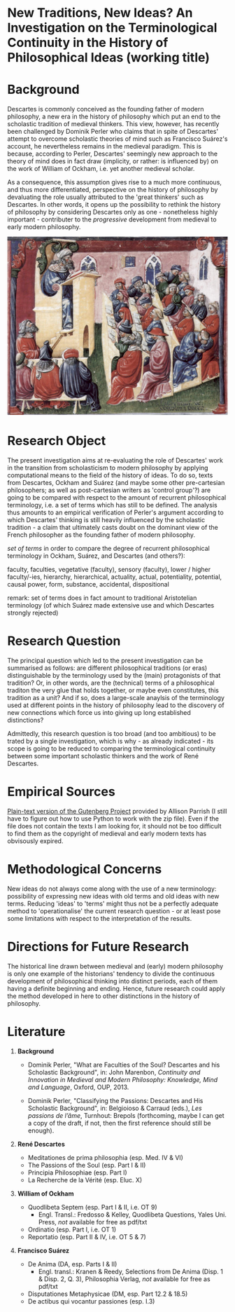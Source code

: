 # New Traditions, New Ideas? An Investigation on the Terminological Continuity in the History of Philosophical Ideas (working title)

# Background
Descartes is commonly conceived as the founding father of modern philosophy, a new era in the history of philosophy which put an end to the scholastic tradition of medieval thinkers. This view, however, has recently been challenged by Dominik Perler who claims that in spite of Descartes' attempt to overcome scholastic theories of mind such as Francisco Suárez's account, he nevertheless remains in the medieval paradigm. This is because, according to Perler, Descartes' seemingly new approach to the theory of mind does in fact draw (implicity, or rather: is influenced by) on the work of William of Ockham, i.e. yet another medieval scholar.

As a consequence, this assumption gives rise to a much more continuous, and thus more differentiated, perspective on the history of philosophy by devaluating the role usually attributed to the 'great thinkers' such as Descartes. In other words, it opens up the possibility to rethink the history of philosophy by considering Descartes only as one - nonetheless highly important - contributer to the *progressive* development from medieval to early modern philosophy.


![](assets/Laurentius_de_Voltolina_001.jpg)


# Research Object
The present investigation aims at re-evaluating the role of Descartes' work in the transition from scholasticism to modern philosophy by applying computational means to the field of the history of ideas. To do so, texts from Descartes, Ockham and Suárez (and maybe some other pre-cartesian philosophers; as well as post-cartesian writers as 'control group'?) are going to be compared with respect to the amount of recurrent philosophical terminology, i.e. a set of terms which has still to be defined. The analysis thus amounts to an empirical verification of Perler's argument according to which Descartes' thinking is still heavily influenced by the scholastic tradition - a claim that ultimately casts doubt on the dominant view of the French philosopher as the founding father of modern philosophy.

*set of terms* in order to compare the degree of recurrent philosophical terminology in Ockham, Suárez, and Descartes (and others?):

faculty, faculties, vegetative (faculty), sensory (faculty), lower / higher faculty/-ies, hierarchy, hierarchical, actuality, actual, potentiality, potential, causal power, form, substance, accidental, dispositional

remark: set of terms does in fact amount to traditional Aristotelian terminology (of which Suárez made extensive use and which Descartes strongly rejected)

# Research Question
The principal question which led to the present investigation can be summarised as follows: are different philosophical traditions (or eras) distinguishable by the terminology used by the (main) protagonists of that tradition? Or, in other words, are the (technical) terms of a philosophical traditon the very glue that holds together, or maybe even constitutes, this tradition as a unit? And if so, does a large-scale anaylsis of the terminology used at different points in the history of philosophy lead to the discovery of new connections which force us into giving up long established distinctions?

Admittedly, this research question is too broad (and too ambitious) to be trated by a single investigation, which is why - as already indicated - its scope is going to be reduced to comparing the terminological continuity between some important scholastic thinkers and the work of René Descartes.



# Empirical Sources

[Plain-text version of the Gutenberg Project](https://github.com/aparrish/gutenberg-dammit) provided by Allison Parrish (I still have to figure out how to use Python to work with the zip file). Even if the file does not contain the texts I am looking for, it should not be too difficult to find them as the copyright of medieval and early modern texts has obvisously expired.



# Methodological Concerns
New ideas do not always come along with the use of a new terminology: possibility of expressing new ideas with old terms and old ideas with new terms. Reducing 'ideas' to 'terms' might thus not be a perfectly adequate method to 'operationalise' the current research question - or at least pose some limitations with respect to the interpretation of the results.

# Directions for Future Research
The historical line drawn between medieval and (early) modern philosophy is only one example of the historians' tendency to divide the continuous development of philosophical thinking into distinct periods, each of them having a definite beginning and ending. Hence, future research could apply the method developed in here to other distinctions in the history of philosophy.

# Literature

1. **Background**

    * Dominik Perler, "What are Faculties of the Soul? Descartes and his Scholastic Background", in: John Marenbon, *Continuity and Innovation in Medieval and Modern Philosophy: Knowledge, Mind and Language*, Oxford, OUP, 2013.

    * Dominik Perler, "Classifying the Passions:	Descartes	and	His	Scholastic	Background",	in: Belgioioso & Carraud (eds.), *Les	passions	de l’âme*, Turnhout: Brepols	(forthcoming, maybe I can get a copy of the draft, if not, then the first reference should still be enough).

2. **René Descartes**

    * Meditationes de prima philosophia (esp. Med. IV & VI)
    * The Passions of the Soul (esp. Part I & II)
    * Principia Philosophiae (esp. Part I)
    * La Recherche de la Vérité (esp. Eluc. X)


3. **William of Ockham**

    * Quodlibeta Septem (esp. Part I & II, i.e. OT 9)
      - Engl. Transl.: Fredosso & Kelley, Quodlibeta Questions, Yales Uni. Press, *not* available for free as pdf/txt
    * Ordinatio (esp. Part I, i.e. OT 1)
    * Reportatio (esp. Part II & IV, i.e. OT 5 & 7)


4. **Francisco Suárez**

    * De Anima (DA, esp. Parts I & II)
      - Engl. transl.: Kranen & Reedy, Selections from De Anima (Disp. 1 & Disp. 2, Q. 3), Philosophia Verlag, *not* available for free as pdf/txt
    * Disputationes Metaphysicae (DM, esp. Part 12.2 & 18.5)
    * De actibus qui vocantur passiones (esp. I.3)
